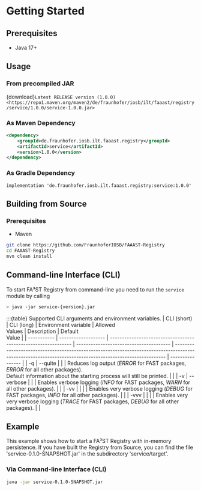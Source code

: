 # Getting Started

## Prerequisites

-   Java 17+

## Usage

### From precompiled JAR

<!--start:download-release-->
{download}`Latest RELEASE version (1.0.0) <https://repo1.maven.org/maven2/de/fraunhofer/iosb/ilt/faaast/registry/service/1.0.0/service-1.0.0.jar>`<!--end:download-release-->

<!--start:download-snapshot-->
<!--end:download-snapshot-->

### As Maven Dependency

```xml
<dependency>
	<groupId>de.fraunhofer.iosb.ilt.faaast.registry</groupId>
	<artifactId>service</artifactId>
	<version>1.0.0</version>
</dependency>
```

### As Gradle Dependency

```text
implementation 'de.fraunhofer.iosb.ilt.faaast.registry:service:1.0.0'
```

## Building from Source

### Prerequisites

-   Maven

```sh
git clone https://github.com/FraunhoferIOSB/FAAAST-Registry
cd FAAAST-Registry
mvn clean install
```

## Command-line Interface (CLI)

To start FA³ST Registry from command-line you need to run the `service` module by calling

```sh
> java -jar service-{version}.jar
```

:::{table} Supported CLI arguments and environment variables.
| CLI (short) | CLI (long)          | Environment variable                                           | Allowed<br>Values                       | Description                                                                                                                                              | Default<br>Value |
| ----------- | ------------------- | -------------------------------------------------------------- | --------------------------------------- | -------------------------------------------------------------------------------------------------------------------------------------------------------- | ---------------- |
| -q          | --quite             |                                                                |                                         | Reduces log output (*ERROR* for FAST packages, *ERROR* for all other packages).<br>Default information about the starting process will still be printed. |                  |
| -v          | --verbose           |                                                                |                                         | Enables verbose logging (*INFO* for FAST packages, *WARN* for all other packages).                                                                       |                  |
| -vv         |                     |                                                                |                                         | Enables very verbose logging (*DEBUG* for FAST packages, *INFO* for all other packages).                                                                 |                  |
| -vvv        |                     |                                                                |                                         | Enables very very verbose logging (*TRACE* for FAST packages, *DEBUG* for all other packages).                                                           |                  |

## Example

This example shows how to start a FA³ST Registry with in-memory persistence.
If you have built the Registry from Source, you can find the file 'service-0.1.0-SNAPSHOT.jar' in the subdirectory 'service/target'.

### Via Command-line Interface (CLI)

```sh
java -jar service-0.1.0-SNAPSHOT.jar
```
